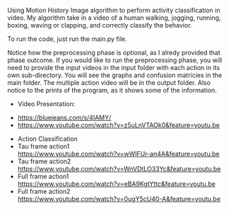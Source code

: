 Using Motion History Image algorithm to perform activity classification in video. My algorithm take in a video of a human walking, jogging, running, boxing, waving or clapping, and correctly classify the behavior.

To run the code, just run the main.py file.

Notice how the preprocessing phase is optional, as I alredy provided that phase outcome.
If you would like to run the preprocessing phase, you will need to provide the input videos in the input folder with each action in its own sub-directory.
You will see the graphs and confusion matricies in the main folder.
The multiple action video will be in the output folder.
Also notice to the prints of the program, as it shows some of the information.

* Video Presentation:
 - https://bluejeans.com/s/4IAMY/
 - https://www.youtube.com/watch?v=z5uLnVTAOk0&feature=youtu.be 
* Action Classification
 * Tau frame action1 <br> https://www.youtube.com/watch?v=wWlFUr-an4A&feature=youtu.be
 * Tau frame action2 <br> https://www.youtube.com/watch?v=WnVDtLO33Yc&feature=youtu.be
 * Full frame action1 <br> https://www.youtube.com/watch?v=eBA9KgtYttc&feature=youtu.be
 * Full frame action2 <br> https://www.youtube.com/watch?v=0ugY5cU40-A&feature=youtu.be
